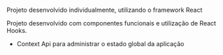 Projeto desenvolvido individualmente, utilizando o framework React

Projeto desenvolvido com componentes funcionais e utilização de React Hooks.
- Context Api para administrar o estado global da aplicação 
